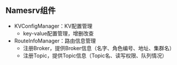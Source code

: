 ## Namesrv组件

* KVConfigManager：KV配置管理
   * key-value配置管理，增删改查
* RouteInfoManager：路由信息管理
   * 注册Broker，提供Broker信息（名字、角色编号、地址、集群名）
   * 注册Topic，提供Topic信息（Topic名、读写权限、队列情况）

